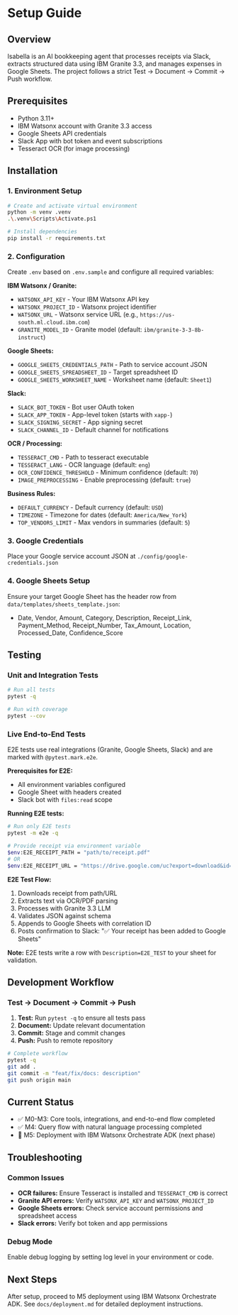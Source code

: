 # Setup Guide

## Overview
Isabella is an AI bookkeeping agent that processes receipts via Slack, extracts structured data using IBM Granite 3.3, and manages expenses in Google Sheets. The project follows a strict Test → Document → Commit → Push workflow.

## Prerequisites
- Python 3.11+
- IBM Watsonx account with Granite 3.3 access
- Google Sheets API credentials
- Slack App with bot token and event subscriptions
- Tesseract OCR (for image processing)

## Installation

### 1. Environment Setup
```bash
# Create and activate virtual environment
python -m venv .venv
.\.venv\Scripts\Activate.ps1

# Install dependencies
pip install -r requirements.txt
```

### 2. Configuration
Create `.env` based on `.env.sample` and configure all required variables:

**IBM Watsonx / Granite:**
- `WATSONX_API_KEY` - Your IBM Watsonx API key
- `WATSONX_PROJECT_ID` - Watsonx project identifier
- `WATSONX_URL` - Watsonx service URL (e.g., `https://us-south.ml.cloud.ibm.com`)
- `GRANITE_MODEL_ID` - Granite model (default: `ibm/granite-3-3-8b-instruct`)

**Google Sheets:**
- `GOOGLE_SHEETS_CREDENTIALS_PATH` - Path to service account JSON
- `GOOGLE_SHEETS_SPREADSHEET_ID` - Target spreadsheet ID
- `GOOGLE_SHEETS_WORKSHEET_NAME` - Worksheet name (default: `Sheet1`)

**Slack:**
- `SLACK_BOT_TOKEN` - Bot user OAuth token
- `SLACK_APP_TOKEN` - App-level token (starts with `xapp-`)
- `SLACK_SIGNING_SECRET` - App signing secret
- `SLACK_CHANNEL_ID` - Default channel for notifications

**OCR / Processing:**
- `TESSERACT_CMD` - Path to tesseract executable
- `TESSERACT_LANG` - OCR language (default: `eng`)
- `OCR_CONFIDENCE_THRESHOLD` - Minimum confidence (default: `70`)
- `IMAGE_PREPROCESSING` - Enable preprocessing (default: `true`)

**Business Rules:**
- `DEFAULT_CURRENCY` - Default currency (default: `USD`)
- `TIMEZONE` - Timezone for dates (default: `America/New_York`)
- `TOP_VENDORS_LIMIT` - Max vendors in summaries (default: `5`)

### 3. Google Credentials
Place your Google service account JSON at `./config/google-credentials.json`

### 4. Google Sheets Setup
Ensure your target Google Sheet has the header row from `data/templates/sheets_template.json`:
- Date, Vendor, Amount, Category, Description, Receipt_Link, Payment_Method, Receipt_Number, Tax_Amount, Location, Processed_Date, Confidence_Score

## Testing

### Unit and Integration Tests
```bash
# Run all tests
pytest -q

# Run with coverage
pytest --cov
```

### Live End-to-End Tests
E2E tests use real integrations (Granite, Google Sheets, Slack) and are marked with `@pytest.mark.e2e`.

**Prerequisites for E2E:**
- All environment variables configured
- Google Sheet with headers created
- Slack bot with `files:read` scope

**Running E2E tests:**
```bash
# Run only E2E tests
pytest -m e2e -q

# Provide receipt via environment variable
$env:E2E_RECEIPT_PATH = "path/to/receipt.pdf"
# OR
$env:E2E_RECEIPT_URL = "https://drive.google.com/uc?export=download&id=..."
```

**E2E Test Flow:**
1. Downloads receipt from path/URL
2. Extracts text via OCR/PDF parsing
3. Processes with Granite 3.3 LLM
4. Validates JSON against schema
5. Appends to Google Sheets with correlation ID
6. Posts confirmation to Slack: "✅ Your receipt has been added to Google Sheets"

**Note:** E2E tests write a row with `Description=E2E_TEST` to your sheet for validation.

## Development Workflow

### Test → Document → Commit → Push
1. **Test:** Run `pytest -q` to ensure all tests pass
2. **Document:** Update relevant documentation
3. **Commit:** Stage and commit changes
4. **Push:** Push to remote repository

```bash
# Complete workflow
pytest -q
git add .
git commit -m "feat/fix/docs: description"
git push origin main
```

## Current Status
- ✅ M0-M3: Core tools, integrations, and end-to-end flow completed
- ✅ M4: Query flow with natural language processing completed
- 🔄 M5: Deployment with IBM Watsonx Orchestrate ADK (next phase)

## Troubleshooting

### Common Issues
- **OCR failures:** Ensure Tesseract is installed and `TESSERACT_CMD` is correct
- **Granite API errors:** Verify `WATSONX_API_KEY` and `WATSONX_PROJECT_ID`
- **Google Sheets errors:** Check service account permissions and spreadsheet access
- **Slack errors:** Verify bot token and app permissions

### Debug Mode
Enable debug logging by setting log level in your environment or code.

## Next Steps
After setup, proceed to M5 deployment using IBM Watsonx Orchestrate ADK. See `docs/deployment.md` for detailed deployment instructions. 
